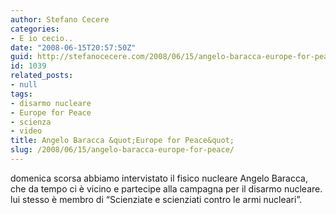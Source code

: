 ```yaml
---
author: Stefano Cecere
categories:
- E io cecio..
date: "2008-06-15T20:57:50Z"
guid: http://stefanocecere.com/2008/06/15/angelo-baracca-europe-for-peace/
id: 1039
related_posts:
- null
tags:
- disarmo nucleare
- Europe for Peace
- scienza
- video
title: Angelo Baracca &quot;Europe for Peace&quot;
slug: /2008/06/15/angelo-baracca-europe-for-peace/
---
```


domenica scorsa abbiamo intervistato il fisico nucleare Angelo Baracca, che da tempo ci è vicino e partecipe alla campagna per il disarmo nucleare. lui stesso è membro di &#8220;Scienziate e scienziati contro le armi nucleari&#8221;.